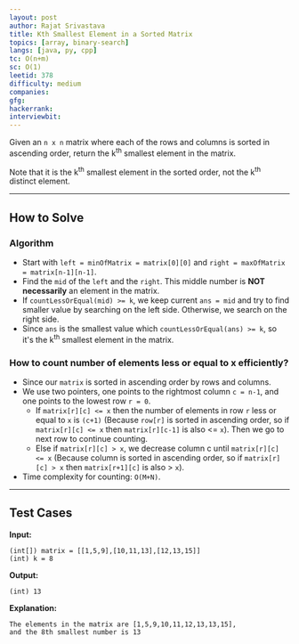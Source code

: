 ```yaml
---
layout: post
author: Rajat Srivastava
title: Kth Smallest Element in a Sorted Matrix
topics: [array, binary-search]
langs: [java, py, cpp]
tc: O(n+m)
sc: O(1)
leetid: 378
difficulty: medium
companies: 
gfg: 
hackerrank: 
interviewbit: 
---
```


Given an `n x n` matrix where each of the rows and columns is sorted in ascending order, 
return the k<sup>th</sup> smallest element in the matrix.

Note that it is the k<sup>th</sup> smallest element in the sorted order, 
not the k<sup>th</sup> distinct element.

---

## How to Solve

### Algorithm
- Start with `left = minOfMatrix = matrix[0][0]` and `right = maxOfMatrix = matrix[n-1][n-1]`. 
- Find the `mid` of the `left` and the `right`. This middle number is **NOT necessarily** an element in the matrix. 
- If `countLessOrEqual(mid) >= k`, we keep current `ans = mid` and try to find smaller value by searching on the left side. Otherwise, we search on the right side. 
- Since `ans` is the smallest value which `countLessOrEqual(ans) >= k`, so it's the k<sup>th</sup> smallest element in the matrix.

### How to count number of elements less or equal to x efficiently?
- Since our `matrix` is sorted in ascending order by rows and columns. 
- We use two pointers, one points to the rightmost column `c = n-1`, and one points to the lowest row `r = 0`.
  - If `matrix[r][c] <= x` then the number of elements in row `r` less or equal to `x` is `(c+1)` (Because `row[r]` is sorted in ascending order, so if `matrix[r][c] <= x` then `matrix[r][c-1]` is also <= `x`). 
  Then we go to next row to continue counting.
  - Else if `matrix[r][c] > x`, we decrease column c until `matrix[r][c] <= x` (Because column is sorted in ascending order, so if `matrix[r][c] > x` then `matrix[r+1][c]` is also > `x`). 
- Time complexity for counting: `O(M+N)`.

---

## Test Cases

**Input:**
```
(int[]) matrix = [[1,5,9],[10,11,13],[12,13,15]]
(int) k = 8
```

**Output:**
```
(int) 13
```

**Explanation:**
```
The elements in the matrix are [1,5,9,10,11,12,13,13,15], 
and the 8th smallest number is 13
```